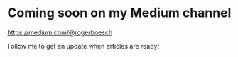 # Coming soon on my Medium channel
https://medium.com/@rogerboesch

Follow me to get an update when articles are ready! 